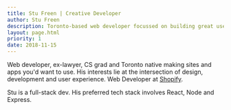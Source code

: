 ```yaml
---
title: Stu Freen | Creative Developer
author: Stu Freen
description: Toronto-based web developer focussed on building great user experiences.
layout: page.html
priority: 1
date: 2018-11-15
---
```

Web developer, ex-lawyer, CS grad and Toronto native making sites and apps you'd want to use. His interests lie at the intersection of design, development and user experience. Web Developer at [Shopify](http://www.shopify.com).

Stu is a full-stack dev. His preferred tech stack involves React, Node and Express.
